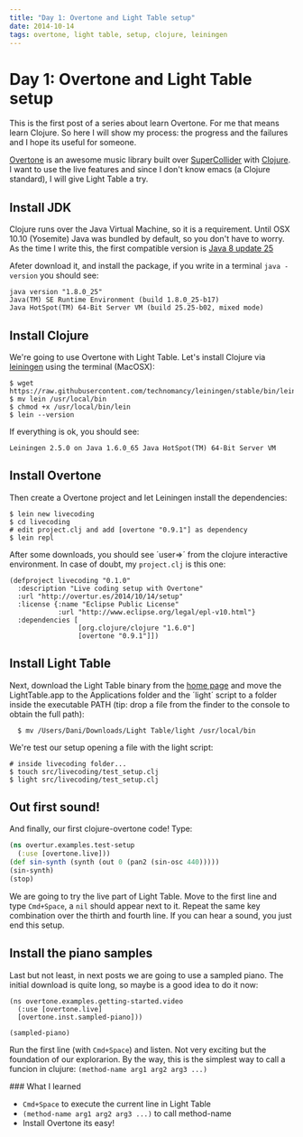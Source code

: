 ```yaml
---
title: "Day 1: Overtone and Light Table setup"
date: 2014-10-14
tags: overtone, light table, setup, clojure, leiningen
---
```


# Day 1: Overtone and Light Table setup

This is the first post of a series about learn Overtone. For me that means
learn Clojure. So here I will show my process: the progress and the failures
and I hope its useful for someone.

[Overtone](https://github.com/overtone/overtone) is an awesome music
library built over [SuperCollider](http://supercollider.sourceforge.net/) with
[Clojure](http://clojure.org/). I want to use the live features and
 since I don't know emacs (a Clojure standard), I will give Light Table a try.

## Install JDK

Clojure runs over the Java Virtual Machine, so it is a requirement. Until OSX 10.10
(Yosemite) Java was bundled by default, so you don't have to worry. As the time
I write this, the first compatible version is
[Java 8 update 25](http://www.oracle.com/technetwork/java/javase/downloads/jdk8-downloads-2133151.html)

Afeter download it, and install the package, if you write in a terminal
`java -version` you should see:

~~~
java version "1.8.0_25"
Java(TM) SE Runtime Environment (build 1.8.0_25-b17)
Java HotSpot(TM) 64-Bit Server VM (build 25.25-b02, mixed mode)
~~~


## Install Clojure

We're going to use Overtone with Light Table. Let's install Clojure via
[leiningen](https://github.com/technomancy/leiningen) using the terminal (MacOSX):

~~~
$ wget https://raw.githubusercontent.com/technomancy/leiningen/stable/bin/lein
$ mv lein /usr/local/bin
$ chmod +x /usr/local/bin/lein
$ lein --version
~~~

If everything is ok, you should see:

~~~
Leiningen 2.5.0 on Java 1.6.0_65 Java HotSpot(TM) 64-Bit Server VM
~~~

## Install Overtone

Then create a Overtone project and let Leiningen install the dependencies:

~~~
$ lein new livecoding
$ cd livecoding
# edit project.clj and add [overtone "0.9.1"] as dependency
$ lein repl
~~~

After some downloads, you should see ´user=>´ from the clojure interactive
environment. In case of doubt, my `project.clj` is this one:

~~~  
(defproject livecoding "0.1.0"
  :description "Live coding setup with Overtone"
  :url "http://overtur.es/2014/10/14/setup"
  :license {:name "Eclipse Public License"
            :url "http://www.eclipse.org/legal/epl-v10.html"}
  :dependencies [
                 [org.clojure/clojure "1.6.0"]
                 [overtone "0.9.1"]])
~~~

## Install Light Table

Next, download the Light Table binary from the [home page](http://lighttable.com/)
and move the LightTable.app to the Applications folder and the ´light´ script
to a folder inside the executable PATH (tip: drop a file from the finder to
the console to obtain the full path):

~~~
  $ mv /Users/Dani/Downloads/Light Table/light /usr/local/bin
~~~

We're test our setup opening a file with the light script:

~~~
# inside livecoding folder...
$ touch src/livecoding/test_setup.clj
$ light src/livecoding/test_setup.clj
~~~


## Out first sound!

And finally, our first clojure-overtone code! Type:

~~~ clojure
(ns overtur.examples.test-setup
  (:use [overtone.live]))
(def sin-synth (synth (out 0 (pan2 (sin-osc 440)))))
(sin-synth)
(stop)
~~~

We are going to try the live part of Light Table. Move to the first line
and type `Cmd+Space`, a `nil` should appear next to it. Repeat the same key
combination over the thirth and fourth line. If you can hear a sound, you
just end this setup.

## Install the piano samples

Last but not least, in next posts we are going to use a sampled piano.
The initial download is quite long, so maybe is a good idea to do it now:

~~~
(ns overtone.examples.getting-started.video
  (:use [overtone.live]
  [overtone.inst.sampled-piano]))

(sampled-piano)
~~~

Run the first line (with `Cmd+Space`) and listen. Not very exciting but the
foundation of our explorarion. By the way, this is the simplest way to call a
funcion in clujure: `(method-name arg1 arg2 arg3 ...)`


### What I learned

- `Cmd+Space` to execute the current line in Light Table
- `(method-name arg1 arg2 arg3 ...)` to call method-name
- Install Overtone its easy!

